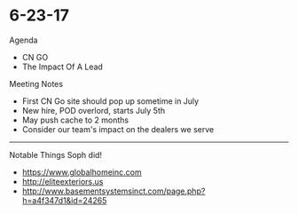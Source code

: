 # 6-23-17 

Agenda
- CN GO
- The Impact Of A Lead

Meeting Notes
- First CN Go site should pop up sometime in July
- New hire, POD overlord, starts July 5th
- May push cache to 2 months
- Consider our team's impact on the dealers we serve
___________________________________________________
Notable Things Soph did!
- https://www.globalhomeinc.com
- http://eliteexteriors.us
- http://www.basementsystemsinct.com/page.php?h=a4f347d1&id=24265
